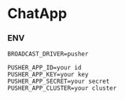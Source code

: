 # ChatApp

### ENV
```
BROADCAST_DRIVER=pusher

PUSHER_APP_ID=your id
PUSHER_APP_KEY=your key
PUSHER_APP_SECRET=your secret
PUSHER_APP_CLUSTER=your cluster
```


